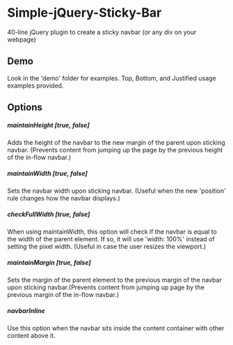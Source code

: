 Simple-jQuery-Sticky-Bar
========================

40-line jQuery plugin to create a sticky navbar (or any div on your webpage)

## Demo

Look in the 'demo' folder for examples. Top, Bottom, and Justified usage examples provided.

## Options

##### maintainHeight [true, false]

Adds the height of the navbar to the new margin of the parent upon sticking navbar. (Prevents content from jumping up the page by the previous height of the in-flow navbar.)

##### maintainWidth [true, false]

Sets the navbar width upon sticking navbar. (Useful when the new 'position' rule changes how the navbar displays.)

##### checkFullWidth [true, false]

When using maintainWidth, this option will check if the navbar is equal to the width of the parent element. If so, it will use 'width: 100%' instead of setting the pixel width. (Useful in case the user resizes the viewport.)

##### maintainMargin [true, false]

Sets the margin of the parent element to the previous margin of the navbar upon sticking navbar.(Prevents content from jumping up page by the previous margin of the in-flow navbar.)

##### navbarInline

Use this option when the navbar sits inside the content container with other content above it.
